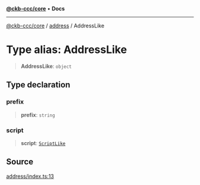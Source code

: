 [**@ckb-ccc/core**](README.md) • **Docs**

***

[@ckb-ccc/core](README.md) / [address](address.md) / AddressLike

# Type alias: AddressLike

> **AddressLike**: `object`

## Type declaration

### prefix

> **prefix**: `string`

### script

> **script**: [`ScriptLike`](ckb.script.Type.ScriptLike.md)

## Source

[address/index.ts:13](https://github.com/SpectreMercury/ccc/blob/1b34760fdeb60ebebc0a7e641c12ef11dff1e7d0/packages/core/src/address/index.ts#L13)
